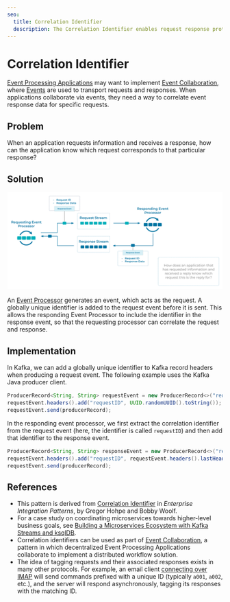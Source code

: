 ```yaml
---
seo:
  title: Correlation Identifier
  description: The Correlation Identifier enables request response protocols on top of Event Streaming platforms, such as Apache Kafka®.
---
```


# Correlation Identifier
[Event Processing Applications](../event-processing/event-processing-application.md) may want to implement [Event Collaboration](../compositional-patterns/event-collaboration.md), where [Events](../event/event.md) are used to transport requests and responses. When applications collaborate via events, they need a way to correlate event response data for specific requests.

## Problem
When an application requests information and receives a response, how can the application know which request corresponds to that particular response?

## Solution
![correlation-identifier](../img/correlation-identifier.svg)

An [Event Processor](../event-processing/event-processor.md) generates an event, which acts as the request. A globally unique identifier is added to the request event before it is sent. This allows the responding Event Processor to include the identifier in the response event, so that the requesting processor can correlate the request and response.

## Implementation
In Kafka, we can add a globally unique identifier to Kafka record headers when producing a request event. The following example uses the Kafka Java producer client.
```Java
ProducerRecord<String, String> requestEvent = new ProducerRecord<>("request-event-key", "request-event-value"); 
requestEvent.headers().add("requestID", UUID.randomUUID().toString());
requestEvent.send(producerRecord);
```

In the responding event processor, we first extract the correlation identifier from the request event (here, the identifier is called `requestID`) and then add that identifier to the response event.
```Java
ProducerRecord<String, String> responseEvent = new ProducerRecord<>("response-event-key", "response-event-value"); 
requestEvent.headers().add("requestID", requestEvent.headers().lastHeader("requestID").value());
requestEvent.send(producerRecord);
```

## References
* This pattern is derived from [Correlation Identifier](https://www.enterpriseintegrationpatterns.com/patterns/messaging/CorrelationIdentifier.html) in _Enterprise Integration Patterns_, by Gregor Hohpe and Bobby Woolf.
* For a case study on coordinating microservices towards higher-level business goals, see [Building a Microservices Ecosystem with Kafka Streams and ksqlDB](https://www.confluent.io/blog/building-a-microservices-ecosystem-with-kafka-streams-and-ksql/).
* Correlation identifiers can be used as part of [Event Collaboration](../compositional-patterns/event-collaboration.md), a pattern in which decentralized Event Processing Applications collaborate to implement a distributed workflow solution.
* The idea of tagging requests and their associated responses exists in many other protocols. For example, an email client [connecting over IMAP](https://datatracker.ietf.org/doc/html/rfc3501#section-2.2.1) will send commands prefixed with a unique ID (typically `a001`, `a002`, etc.), and the server will respond asynchronously, tagging its responses with the matching ID.
